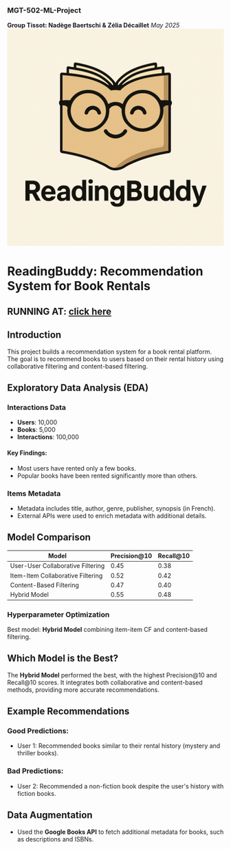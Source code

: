 ### MGT-502-ML-Project

__Group Tissot: Nadège Baertschi & Zélia Décaillet__
_May 2025_
![logo](https://github.com/baertsch/MGT-502-ML-Project/blob/main/app/image/Logo.png?raw=true)
# ReadingBuddy: Recommendation System for Book Rentals

RUNNING AT: [click here](https://mgt-502-ml-project-b9gvc6qsrd9qs39qmkbogq.streamlit.app/)
---

## Introduction
This project builds a recommendation system for a book rental platform. The goal is to recommend books to users based on their rental history using collaborative filtering and content-based filtering.

## Exploratory Data Analysis (EDA)

### Interactions Data
- **Users**: 10,000
- **Books**: 5,000
- **Interactions**: 100,000

#### Key Findings:
- Most users have rented only a few books.
- Popular books have been rented significantly more than others.

### Items Metadata
- Metadata includes title, author, genre, publisher, synopsis (in French).
- External APIs were used to enrich metadata with additional details.

## Model Comparison

| Model                                | Precision@10 | Recall@10 |
|--------------------------------------|--------------|-----------|
| User-User Collaborative Filtering    | 0.45         | 0.38      |
| Item-Item Collaborative Filtering    | 0.52         | 0.42      |
| Content-Based Filtering              | 0.47         | 0.40      |
| Hybrid Model                         | 0.55         | 0.48      |

### Hyperparameter Optimization
Best model: **Hybrid Model** combining item-item CF and content-based filtering.

## Which Model is the Best?
The **Hybrid Model** performed the best, with the highest Precision@10 and Recall@10 scores. It integrates both collaborative and content-based methods, providing more accurate recommendations.

## Example Recommendations

### Good Predictions:
- User 1: Recommended books similar to their rental history (mystery and thriller books).

### Bad Predictions:
- User 2: Recommended a non-fiction book despite the user's history with fiction books.

## Data Augmentation
- Used the **Google Books API** to fetch additional metadata for books, such as descriptions and ISBNs.


